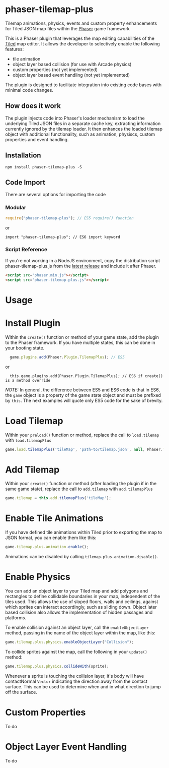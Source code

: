 # phaser-tilemap-plus
Tilemap animations, physics, events and custom property enhancements for Tiled JSON map files within the [Phaser](http://phaser.io) game framework

This is a Phaser plugin that leverages the map editing capabilities of the [Tiled](http://www.mapeditor.org/) map editor. It allows the developer to selectively enable the following features:
* tile animation
* object layer based collision (for use with Arcade physics)
* custom properties (not yet implemented)
* object layer based event handling (not yet implemented)

The plugin is designed to facilitate integration into existing code bases with minimal code changes.

## How does it work
The plugin injects code into Phaser's loader mechanism to load the underlying Tiled JSON files in a separate cache key, extracting information currently ignored by the tilemap loader. It then enhances the loaded tilemap object with additional functionality, such as animation, physiscs, custom properties and event handling. 

## Installation
```shell
npm install phaser-tilemap-plus -S
```

## Code Import
There are several options for importing the code

### Modular
```js
require("phaser-tilemap-plus"); // ES5 require() function
```
or
```es6
import "phaser-tilemap-plus"; // ES6 import keyword
```

### Script Reference
If you're not working in a NodeJS environment, copy the distribution script phaser-tilemap-plus.js from the
[latest release](https://github.com/colinvella/phaser-tilemap-plus/releases)
and include it after Phaser.

```html
<script src="phaser.min.js"></script>
<script src="phaser-tilemap-plus.js"></script>
```

# Usage

# Install Plugin
Within the `create()` function or method of your game state, add the plugin to the Phaser framework. If you have multiple states, this can be done in your booting state.

```js
  game.plugins.add(Phaser.Plugin.TilemapPlus); // ES5  
```
or
```es6
  this.game.plugins.add(Phaser.Plugin.TilemapPlus); // ES6 if create() is a method override
```

*NOTE:* In general, the difference between ES5 and ES6 code is that in ES6, the `game` object is a property of the game state object and must be prefixed by `this`. The next examples will quote only ES5 code for the sake of brevity.

# Load Tilemap
Within your `preload()` function or method, replace the call to `load.tilemap` with `load.tilemapPlus`
```js
game.load.tilemapPlus('tileMap', 'path-to/tilemap.json', null, Phaser.Tilemap.TILED_JSON);
```

# Add Tilemap
Within your `create()` function or method (after loading the plugin if in the same game state), replace the call to `add.tilemap` with `add.tilemapPlus`
```js
game.tilemap = this.add.tilemapPlus('tileMap');
```

# Enable Tile Animations
If you have defined tile animations within Tiled prior to exporting the map to JSON format, you can enable them like this:
```js
game.tilemap.plus.animation.enable();
```
Animations can be disabled by calling `tilemap.plus.animation.disable()`.

# Enable Physics
You can add an object layer to your Tiled map and add polygons and rectangles to define collidable boundaries in your map, independent of the tiles used. This allows the use of sloped floors, walls and ceilings, against which sprites can interact accordingly, such as sliding down. Object later based collision also allows the implementation of hidden passages and platforms.

To enable collision against an object layer, call the `enableObjectLayer` method, passing in the name of the object layer within the map, like this:
```js
game.tilemap.plus.physics.enableObjectLayer("Collision");
```

To collide sprites against the map, call the following in your `update()` method:
```js
game.tilemap.plus.physics.collideWith(sprite);
```

Whenever a sprite is touching the collision layer, it's body will have contactNormal `Vector` indicating the direction away from the contact surface. This can be used to determine when and in what direction to jump off the surface.

# Custom Properties

To do

# Object Layer Event Handling

To do
